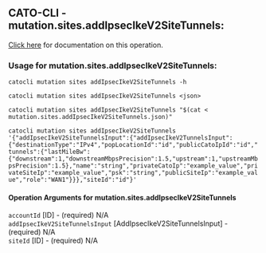 
## CATO-CLI - mutation.sites.addIpsecIkeV2SiteTunnels:
[Click here](https://api.catonetworks.com/documentation/#mutation-mutation.sites.addIpsecIkeV2SiteTunnels) for documentation on this operation.

### Usage for mutation.sites.addIpsecIkeV2SiteTunnels:

`catocli mutation sites addIpsecIkeV2SiteTunnels -h`

`catocli mutation sites addIpsecIkeV2SiteTunnels <json>`

`catocli mutation sites addIpsecIkeV2SiteTunnels "$(cat < mutation.sites.addIpsecIkeV2SiteTunnels.json)"`

`catocli mutation sites addIpsecIkeV2SiteTunnels '{"addIpsecIkeV2SiteTunnelsInput":{"addIpsecIkeV2TunnelsInput":{"destinationType":"IPv4","popLocationId":"id","publicCatoIpId":"id","tunnels":{"lastMileBw":{"downstream":1,"downstreamMbpsPrecision":1.5,"upstream":1,"upstreamMbpsPrecision":1.5},"name":"string","privateCatoIp":"example_value","privateSiteIp":"example_value","psk":"string","publicSiteIp":"example_value","role":"WAN1"}}},"siteId":"id"}'`


#### Operation Arguments for mutation.sites.addIpsecIkeV2SiteTunnels ####

`accountId` [ID] - (required) N/A    
`addIpsecIkeV2SiteTunnelsInput` [AddIpsecIkeV2SiteTunnelsInput] - (required) N/A    
`siteId` [ID] - (required) N/A    
